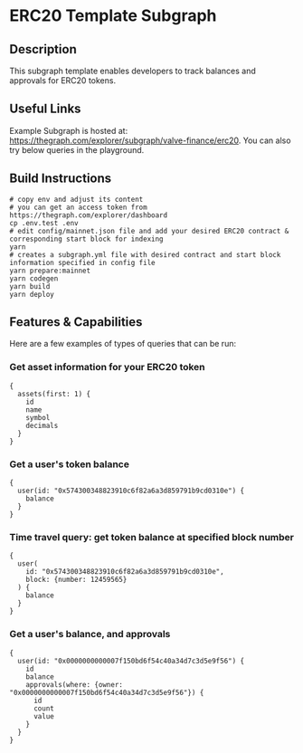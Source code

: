 # ERC20 Template Subgraph

## Description
This subgraph template enables developers to track  balances and approvals for ERC20 tokens.

## Useful Links

Example Subgraph is hosted at: https://thegraph.com/explorer/subgraph/valve-finance/erc20. You can also try below queries in the playground.


## Build Instructions
```
# copy env and adjust its content
# you can get an access token from https://thegraph.com/explorer/dashboard
cp .env.test .env
# edit config/mainnet.json file and add your desired ERC20 contract & corresponding start block for indexing
yarn
# creates a subgraph.yml file with desired contract and start block information specified in config file
yarn prepare:mainnet
yarn codegen
yarn build
yarn deploy
```

## Features & Capabilities
Here are a few examples of types of queries that can be run:

### Get asset information for your ERC20 token
```
{
  assets(first: 1) {
    id
    name
    symbol
    decimals
  }
}
```

### Get a user's token balance
```
{
  user(id: "0x574300348823910c6f82a6a3d859791b9cd0310e") {
    balance
  }
}
```

### Time travel query: get token balance at specified block number
```
{
  user(
    id: "0x574300348823910c6f82a6a3d859791b9cd0310e",
    block: {number: 12459565}
  ) {
    balance
  }
}
```

### Get a user's balance, and approvals
```
{
  user(id: "0x0000000000007f150bd6f54c40a34d7c3d5e9f56") {
    id
    balance
    approvals(where: {owner: "0x0000000000007f150bd6f54c40a34d7c3d5e9f56"}) {
      id
      count
      value
    }
  }
}

```
